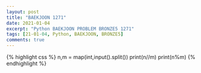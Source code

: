 ```yaml
---
layout: post
title: "BAEKJOON 1271"
date: 2021-01-04
excerpt: "Python BAEKJOON PROBLEM BRONZE5 1271"
tags: [21-01-04, Python, BAEKJOON, BRONZE5]
comments: true
---
```


{% highlight css %} 
n,m = map(int,input().split())
print(n//m)
print(n%m)
{% endhighlight %}